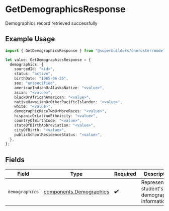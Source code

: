 # GetDemographicsResponse

Demographics record retrieved successfully

## Example Usage

```typescript
import { GetDemographicsResponse } from "@superbuilders/oneroster/models/operations";

let value: GetDemographicsResponse = {
  demographics: {
    sourcedId: "<id>",
    status: "active",
    birthDate: "1965-06-25",
    sex: "unspecified",
    americanIndianOrAlaskaNative: "<value>",
    asian: "<value>",
    blackOrAfricanAmerican: "<value>",
    nativeHawaiianOrOtherPacificIslander: "<value>",
    white: "<value>",
    demographicRaceTwoOrMoreRaces: "<value>",
    hispanicOrLatinoEthnicity: "<value>",
    countryOfBirthCode: "<value>",
    stateOfBirthAbbreviation: "<value>",
    cityOfBirth: "<value>",
    publicSchoolResidenceStatus: "<value>",
  },
};
```

## Fields

| Field                                                              | Type                                                               | Required                                                           | Description                                                        |
| ------------------------------------------------------------------ | ------------------------------------------------------------------ | ------------------------------------------------------------------ | ------------------------------------------------------------------ |
| `demographics`                                                     | [components.Demographics](../../models/components/demographics.md) | :heavy_check_mark:                                                 | Represents a student's demographics information.                   |